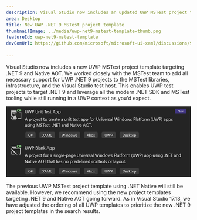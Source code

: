 ```yaml
---
description: Visual Studio now includes an updated UWP MSTest project template targeting .NET 9 and Native AOT.
area: Desktop
title: New UWP .NET 9 MSTest project template
thumbnailImage: ../media/uwp-net9-mstest-template-thumb.png
featureId: uwp-net9-mstest-template
devComUrl: https://github.com/microsoft/microsoft-ui-xaml/discussions/9983

---
```



Visual Studio now includes a new UWP MSTest project template targeting .NET 9 and Native AOT. We worked closely with the MSTest team to add all necessary support for UWP .NET 9 projects to the MSTest libraries, infrastructure, and the Visual Studio test host. This enables UWP test projects to target .NET 9 and leverage all the modern .NET SDK and MSTest tooling while still running in a UWP context as you'd expect.

![UWP .NET 9 MSTest project templates](../media/uwp-net9-mstest-template.png)

The previous UWP MSTest project template using .NET Native will still be available. However, we recommend using the new project templates targeting .NET 9 and Native AOT going forward. As in Visual Studio 17.13, we have adjusted the ordering of all UWP templates to prioritize the new .NET 9 project templates in the search results.

